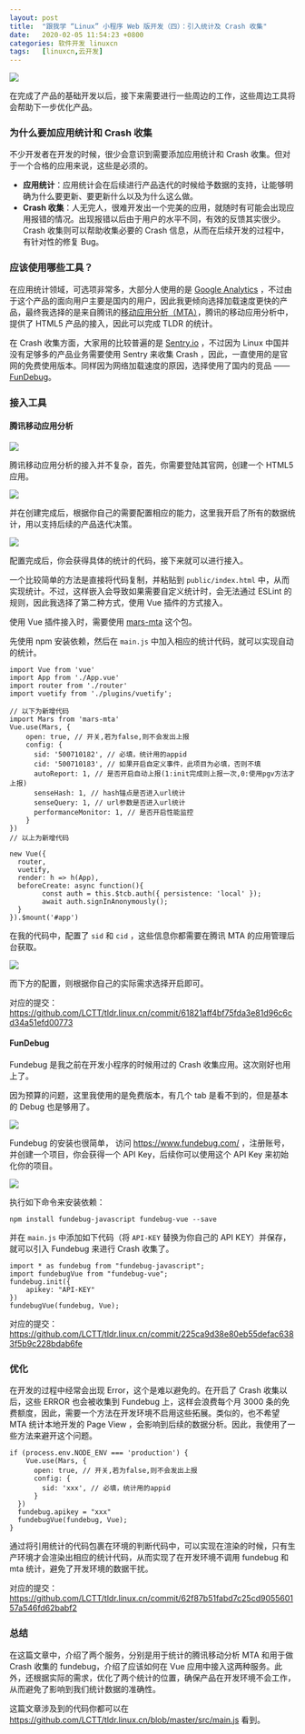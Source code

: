 ```yaml
---
layout: post
title:	"跟我学 “Linux” 小程序 Web 版开发（四）：引入统计及 Crash 收集"
date:	2020-02-05 11:54:23 +0800 
categories:	软件开发 linuxcn 
tags:	[linuxcn,云开发]
---
```



![](/Asserts/Images/album/202002/05/114011bdvv00wcrv8dncgd.jpg)


在完成了产品的基础开发以后，接下来需要进行一些周边的工作，这些周边工具将会帮助下一步优化产品。


### 为什么要加应用统计和 Crash 收集


不少开发者在开发的时候，很少会意识到需要添加应用统计和 Crash 收集。但对于一个合格的应用来说，这些是必须的。


* **应用统计**：应用统计会在后续进行产品迭代的时候给予数据的支持，让能够明确为什么要更新、要更新什么以及为什么这么做。
* **Crash 收集**：人无完人，很难开发出一个完美的应用，就随时有可能会出现应用报错的情况。出现报错以后由于用户的水平不同，有效的反馈其实很少。Crash 收集则可以帮助收集必要的 Crash 信息，从而在后续开发的过程中，有针对性的修复 Bug。


### 应该使用哪些工具？


在应用统计领域，可选项非常多，大部分人使用的是 [Google Analytics](http://analytics.google.com/) ，不过由于这个产品的面向用户主要是国内的用户，因此我更倾向选择加载速度更快的产品，最终我选择的是来自腾讯的[移动应用分析（MTA）](http://mta.qq.com/)，腾讯的移动应用分析中，提供了 HTML5 产品的接入，因此可以完成 TLDR 的统计。


在 Crash 收集方面，大家用的比较普遍的是 [Sentry.io](https://sentry.io/) ，不过因为 Linux 中国并没有足够多的产品业务需要使用 Sentry 来收集 Crash ，因此，一直使用的是官网的免费使用版本。同样因为网络加载速度的原因，选择使用了国内的竞品 —— [FunDebug](https://www.fundebug.com/)。


### 接入工具


#### 腾讯移动应用分析


![](/Asserts/Images/album/202002/05/115425ivjg2ph2ghzxpxgh.png)


腾讯移动应用分析的接入并不复杂，首先，你需要登陆其官网，创建一个 HTML5 应用。


![](/Asserts/Images/album/202002/05/115427pj51g5u3nhpru5u1.png)


并在创建完成后，根据你自己的需要配置相应的能力，这里我开启了所有的数据统计，用以支持后续的产品迭代决策。


![](/Asserts/Images/album/202002/05/115427x69m4sqmys5f7yi7.png)


配置完成后，你会获得具体的统计的代码，接下来就可以进行接入。


一个比较简单的方法是直接将代码复制，并粘贴到 `public/index.html` 中，从而实现统计。不过，这样嵌入会导致如果需要自定义统计时，会无法通过 ESLint 的规则，因此我选择了第二种方式，使用 Vue 插件的方式接入。


使用 Vue 插件接入时，需要使用 [mars-mta](https://github.com/apiaoqzh/mars-mta) 这个包。


先使用 npm 安装依赖，然后在 `main.js` 中加入相应的统计代码，就可以实现自动的统计。



```
import Vue from 'vue'
import App from './App.vue'
import router from './router'
import vuetify from './plugins/vuetify';

// 以下为新增代码
import Mars from 'mars-mta'
Vue.use(Mars, {
    open: true, // 开关,若为false,则不会发出上报
    config: {
      sid: '500710182', // 必填，统计用的appid
      cid: '500710183', // 如果开启自定义事件，此项目为必填，否则不填
      autoReport: 1, // 是否开启自动上报(1:init完成则上报一次,0:使用pgv方法才上报)
      senseHash: 1, // hash锚点是否进入url统计
      senseQuery: 1, // url参数是否进入url统计
      performanceMonitor: 1, // 是否开启性能监控
    }
})
// 以上为新增代码

new Vue({
  router,
  vuetify,
  render: h => h(App),
  beforeCreate: async function(){
        const auth = this.$tcb.auth({ persistence: 'local' });
        await auth.signInAnonymously();
  }
}).$mount('#app')

```

在我的代码中，配置了 `sid` 和 `cid` ，这些信息你都需要在腾讯 MTA 的应用管理后台获取。


![](/Asserts/Images/album/202002/05/115428omb7um0p676590pb.png)


而下方的配置，则根据你自己的实际需求选择开启即可。


对应的提交：<https://github.com/LCTT/tldr.linux.cn/commit/61821aff4bf75fda3e81d96c6cd34a51efd00773>


#### FunDebug


Fundebug 是我之前在开发小程序的时候用过的 Crash 收集应用。这次刚好也用上了。


因为预算的问题，这里我使用的是免费版本，有几个 tab 是看不到的，但是基本的 Debug 也是够用了。


![](/Asserts/Images/album/202002/05/115429rjo5mj54rkmzmn1o.png)


Fundebug 的安装也很简单， 访问 <https://www.fundebug.com/> ，注册账号， 并创建一个项目，你会获得一个 API Key，后续你可以使用这个 API Key 来初始化你的项目。


![](/Asserts/Images/album/202002/05/115430gdygea2gohl2b78y.png)


执行如下命令来安装依赖：



```
npm install fundebug-javascript fundebug-vue --save
```

并在 `main.js` 中添加如下代码（将 `API-KEY` 替换为你自己的 API KEY）并保存，就可以引入 Fundebug 来进行 Crash 收集了。



```
import * as fundebug from "fundebug-javascript";
import fundebugVue from "fundebug-vue";
fundebug.init({
    apikey: "API-KEY"
})
fundebugVue(fundebug, Vue);
```

对应的提交：<https://github.com/LCTT/tldr.linux.cn/commit/225ca9d38e80eb55defac6383f5b9c228bdab6fe>


### 优化


在开发的过程中经常会出现 Error，这个是难以避免的。在开启了 Crash 收集以后，这些 ERROR 也会被收集到 Fundebug 上，这样会浪费每个月 3000 条的免费额度，因此，需要一个方法在开发环境不启用这些拓展。类似的，也不希望 MTA 统计本地开发的 Page View ，会影响到后续的数据分析。因此，我使用了一些方法来避开这个问题。



```
if (process.env.NODE_ENV === 'production') {
    Vue.use(Mars, {
      open: true, // 开关,若为false,则不会发出上报
      config: {
        sid: 'xxx', // 必填，统计用的appid
      }
  })
  fundebug.apikey = "xxx"
  fundebugVue(fundebug, Vue);
}
```

通过将引用统计的代码包裹在环境的判断代码中，可以实现在渲染的时候，只有生产环境才会渲染出相应的统计代码，从而实现了在开发环境不调用 fundebug 和 mta 统计，避免了开发环境的数据干扰。


对应的提交：<https://github.com/LCTT/tldr.linux.cn/commit/62f87b51fabd7c25cd905560157a546fd62babf2>


### 总结


在这篇文章中，介绍了两个服务，分别是用于统计的腾讯移动分析 MTA 和用于做 Crash 收集的 fundebug，介绍了应该如何在 Vue 应用中接入这两种服务。此外，还根据实际的需求，优化了两个统计的位置，确保产品在开发环境不会工作，从而避免了影响到我们统计数据的准确性。


这篇文章涉及到的代码你都可以在 <https://github.com/LCTT/tldr.linux.cn/blob/master/src/main.js> 看到。
